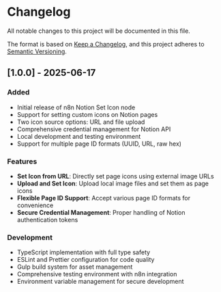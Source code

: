 # Changelog

All notable changes to this project will be documented in this file.

The format is based on [Keep a Changelog](https://keepachangelog.com/en/1.0.0/),
and this project adheres to [Semantic Versioning](https://semver.org/spec/v2.0.0.html).

## [1.0.0] - 2025-06-17

### Added
- Initial release of n8n Notion Set Icon node
- Support for setting custom icons on Notion pages
- Two icon source options: URL and file upload
- Comprehensive credential management for Notion API
- Local development and testing environment
- Support for multiple page ID formats (UUID, URL, raw hex)

### Features
- **Set Icon from URL**: Directly set page icons using external image URLs
- **Upload and Set Icon**: Upload local image files and set them as page icons
- **Flexible Page ID Support**: Accept various page ID formats for convenience
- **Secure Credential Management**: Proper handling of Notion authentication tokens

### Development
- TypeScript implementation with full type safety
- ESLint and Prettier configuration for code quality
- Gulp build system for asset management
- Comprehensive testing environment with n8n integration
- Environment variable management for secure development